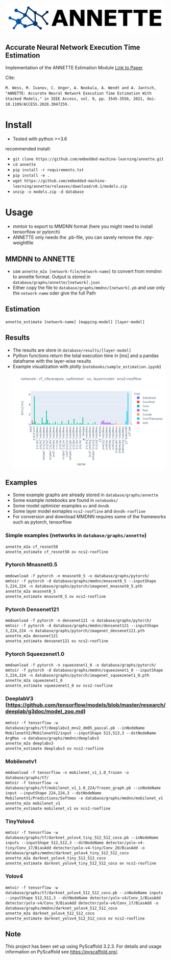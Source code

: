 <div align="center">
  <img src="_img/banner.png">
</div>

## Accurate Neural Network Execution Time Estimation

Implementation of the ANNETTE Estimation Module <a href="https://ieeexplore.ieee.org/abstract/document/9306831/" target="_blank">Link to Paper</a>

Cite: 

`M. Wess, M. Ivanov, C. Unger, A. Nookala, A. Wendt and A. Jantsch, "ANNETTE: Accurate Neural Network Execution Time Estimation With Stacked Models," in IEEE Access, vol. 9, pp. 3545-3556, 2021, doi: 10.1109/ACCESS.2020.3047259.`

# Install
* Tested with python >=3.6

recommended install:
- `git clone https://github.com/embedded-machine-learning/annette.git`
- `cd annette`
- `pip install -r requirements.txt`
- `pip install -e .`
- `wget https://github.com/embedded-machine-learning/annette/releases/download/v0.1/models.zip`
- `unzip -o models.zip -d database`


# Usage
* mmtoir to export to MMDNN format (here you might need to install tensorflow or pytorch)
* ANNETTE only needs the .pb-file, you can savely remove the .npy-weightfile

## MMDNN to ANNETTE
* use `annette_m2a [network-file/network-name]` to convert from mmdnn to annette format. Output is stored in `database/graphs/annette/[network].json`
* Either copy the file to `database/graphs/mmdnn/[network].pb` and use only the `network-name` oder give the full Path

## Estimation
`annette_estimate [network-name] [mapping-model] [layer-model]`

## Results
* The results are store in `database/results/[layer-model]`
* Python functions return the total execution time in [ms] and a pandas dataframe with the layer-wise results
* Example visualization with plotly (`notebooks/sample_estimation.ipynb`)
<img src='_img/result.png'></img>

## Examples

* Some example graphs are already stored in `database/graphs/annette`
* Some example notebooks are found in `notebooks/`
* Some model optimizer examples `ov` and `dnndk`
* Some layer model exmaples `ncs2-roofline` and `dnndk-roofline`
* For conversion and download MMDNN requires some of the frameworks such as pytorch, tensorflow

### Simple examples (networks in `database/graphs/annette`)

```
annette_m2a cf_resnet50 
annette_estimate cf_resnet50 ov ncs2-roofline
```

### Pytorch Mnasnet0.5
```
mmdownload -f pytorch -n mnasnet0_5 -o database/graphs/pytorch/
mmtoir -f pytorch -d database/graphs/mmdnn/mnasnet0_5 --inputShape 3,224,224 -n database/graphs/pytorch/imagenet_mnasnet0_5.pth
annette_m2a mnasnet0_5
annette_estimate mnasnet0_5 ov ncs2-roofline
```

### Pytorch Densenet121
```
mmdownload -f pytorch -n densenet121 -o database/graphs/pytorch/
mmtoir -f pytorch -d database/graphs/mmdnn/densenet121 --inputShape 3,224,224 -n database/graphs/pytorch/imagenet_densenet121.pth
annette_m2a densenet121 
annette_estimate densenet121 ov ncs2-roofline
```

### Pytorch Squeezenet1.0
```
mmdownload -f pytorch -n squeezenet1_0 -o database/graphs/pytorch/
mmtoir -f pytorch -d database/graphs/mmdnn/squeezenet1_0 --inputShape 3,224,224 -n database/graphs/pytorch/imagenet_squeezenet1_0.pth
annette_m2a squeezenet1_0 
annette_estimate squeezenet1_0 ov ncs2-roofline
```


### DeeplabV3 (https://github.com/tensorflow/models/blob/master/research/deeplab/g3doc/model_zoo.md)
```
mmtoir -f tensorflow -w database/graphs/tf/deeplabv3_mnv2_dm05_pascal.pb --inNodeName MobilenetV2/MobilenetV2/input --inputShape 513,513,3 --dstNodeName ArgMax -o database/graphs/mmdnn/deeplabv3
annette_m2a deeplabv3 
annette_estimate deeplabv3 ov ncs2-roofline
```

### Mobilenetv1
```
mmdownload -f tensorflow -n mobilenet_v1_1.0_frozen -o database/graphs/tf/
mmtoir -f tensorflow -w database/graphs/tf/mobilenet_v1_1.0_224/frozen_graph.pb --inNodeName input --inputShape 224,224,3 --dstNodeName MobilenetV1/Predictions/Softmax -o database/graphs/mmdnn/mobilenet_v1
annette_m2a mobilenet_v1
annette_estimate mobilenet_v1 ov ncs2-roofline
```

### TinyYolov4
```
mmtoir -f tensorflow -w database/graphs/tf/darknet_yolov4_tiny_512_512_coco.pb --inNodeName inputs --inputShape 512,512,3 --dstNodeName detector/yolo-v4-tiny/Conv_17/BiasAdd detector/yolo-v4-tiny/Conv_20/BiasAdd -o database/graphs/mmdnn/darknet_yolov4_tiny_512_512_coco
annette_m2a darknet_yolov4_tiny_512_512_coco
annette_estimate darknet_yolov4_tiny_512_512_coco ov ncs2-roofline
```

### Yolov4
```
mmtoir -f tensorflow -w database/graphs/tf/darknet_yolov4_512_512_coco.pb --inNodeName inputs --inputShape 512,512,3 --dstNodeName detector/yolo-v4/Conv_1/BiasAdd detector/yolo-v4/Conv_9/BiasAdd detector/yolo-v4/Conv_17/BiasAdd -o database/graphs/mmdnn/darknet_yolov4_512_512_coco
annette_m2a darknet_yolov4_512_512_coco
annette_estimate darknet_yolov4_512_512_coco ov ncs2-roofline
```


## Note
This project has been set up using PyScaffold 3.2.3. For details and usage
information on PyScaffold see https://pyscaffold.org/.
